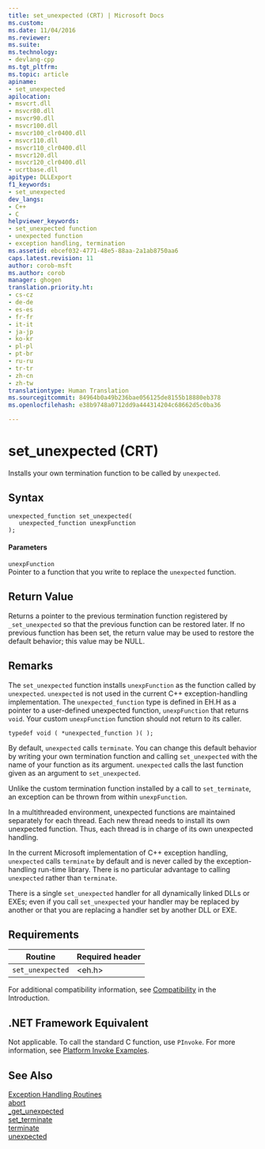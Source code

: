 ```yaml
---
title: set_unexpected (CRT) | Microsoft Docs
ms.custom: 
ms.date: 11/04/2016
ms.reviewer: 
ms.suite: 
ms.technology:
- devlang-cpp
ms.tgt_pltfrm: 
ms.topic: article
apiname:
- set_unexpected
apilocation:
- msvcrt.dll
- msvcr80.dll
- msvcr90.dll
- msvcr100.dll
- msvcr100_clr0400.dll
- msvcr110.dll
- msvcr110_clr0400.dll
- msvcr120.dll
- msvcr120_clr0400.dll
- ucrtbase.dll
apitype: DLLExport
f1_keywords:
- set_unexpected
dev_langs:
- C++
- C
helpviewer_keywords:
- set_unexpected function
- unexpected function
- exception handling, termination
ms.assetid: ebcef032-4771-48e5-88aa-2a1ab8750aa6
caps.latest.revision: 11
author: corob-msft
ms.author: corob
manager: ghogen
translation.priority.ht:
- cs-cz
- de-de
- es-es
- fr-fr
- it-it
- ja-jp
- ko-kr
- pl-pl
- pt-br
- ru-ru
- tr-tr
- zh-cn
- zh-tw
translationtype: Human Translation
ms.sourcegitcommit: 84964b0a49b236bae056125de8155b18880eb378
ms.openlocfilehash: e38b9748a0712dd9a444314204c68662d5c0ba36

---
```

# set_unexpected (CRT)
Installs your own termination function to be called by `unexpected`.  
  
## Syntax  
  
```  
unexpected_function set_unexpected(  
   unexpected_function unexpFunction   
);  
```  
  
#### Parameters  
 `unexpFunction`  
 Pointer to a function that you write to replace the `unexpected` function.  
  
## Return Value  
 Returns a pointer to the previous termination function registered by `_set_unexpected` so that the previous function can be restored later. If no previous function has been set, the return value may be used to restore the default behavior; this value may be NULL.  
  
## Remarks  
 The `set_unexpected` function installs `unexpFunction` as the function called by `unexpected`. `unexpected` is not used in the current C++ exception-handling implementation. The `unexpected_function` type is defined in EH.H as a pointer to a user-defined unexpected function, `unexpFunction` that returns `void`. Your custom `unexpFunction` function should not return to its caller.  
  
```  
typedef void ( *unexpected_function )( );  
```  
  
 By default, `unexpected` calls `terminate`. You can change this default behavior by writing your own termination function and calling `set_unexpected` with the name of your function as its argument. `unexpected` calls the last function given as an argument to `set_unexpected`.  
  
 Unlike the custom termination function installed by a call to `set_terminate`, an exception can be thrown from within `unexpFunction`.  
  
 In a multithreaded environment, unexpected functions are maintained separately for each thread. Each new thread needs to install its own unexpected function. Thus, each thread is in charge of its own unexpected handling.  
  
 In the current Microsoft implementation of C++ exception handling, `unexpected` calls `terminate` by default and is never called by the exception-handling run-time library. There is no particular advantage to calling `unexpected` rather than `terminate`.  
  
 There is a single `set_unexpected` handler for all dynamically linked DLLs or EXEs; even if you call `set_unexpected` your handler may be replaced by another or that you are replacing a handler set by another DLL or EXE.  
  
## Requirements  
  
|Routine|Required header|  
|-------------|---------------------|  
|`set_unexpected`|\<eh.h>|  
  
 For additional compatibility information, see [Compatibility](../../c-runtime-library/compatibility.md) in the Introduction.  
  
## .NET Framework Equivalent  
 Not applicable. To call the standard C function, use `PInvoke`. For more information, see [Platform Invoke Examples](http://msdn.microsoft.com/Library/15926806-f0b7-487e-93a6-4e9367ec689f).  
  
## See Also  
 [Exception Handling Routines](../../c-runtime-library/exception-handling-routines.md)   
 [abort](../../c-runtime-library/reference/abort.md)   
 [_get_unexpected](../../c-runtime-library/reference/get-unexpected.md)   
 [set_terminate](../../c-runtime-library/reference/set-terminate-crt.md)   
 [terminate](../../c-runtime-library/reference/terminate-crt.md)   
 [unexpected](../../c-runtime-library/reference/unexpected-crt.md)


<!--HONumber=Jan17_HO1-->


